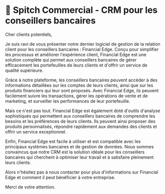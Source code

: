 # 🔔 Spitch Commercial - CRM pour les conseillers bancaires

Cher clients potentiels, 

Je suis ravi de vous présenter notre dernier logiciel de gestion de la relation client pour les conseillers bancaires : Financial Edge. Conçu pour simplifier les processus et améliorer l'expérience client, Financial Edge est une solution complète qui permet aux conseillers bancaires de gérer efficacement les portefeuilles de leurs clients et d'offrir un service de qualité supérieure.

Grâce à notre plateforme, les conseillers bancaires peuvent accéder à des informations détaillées sur les comptes de leurs clients, ainsi que sur les produits financiers qui leur sont proposés. Avec Financial Edge, ils peuvent facilement suivre les transactions, gérer les opérations de vente et de marketing, et surveiller les performances de leur portefeuille.

Mais ce n'est pas tout. Financial Edge est également doté d'outils d'analyse sophistiqués qui permettent aux conseillers bancaires de comprendre les besoins et les préférences de leurs clients. Ils peuvent ainsi proposer des produits personnalisés, répondre rapidement aux demandes des clients et offrir un service exceptionnel.

Enfin, Financial Edge est facile à utiliser et est compatible avec les principaux systèmes bancaires et de gestion de données. Nous sommes convaincus que notre CRM est la solution idéale pour les conseillers bancaires qui cherchent à optimiser leur travail et à satisfaire pleinement leurs clients.

Alors n'hésitez pas à nous contacter pour plus d'informations sur Financial Edge et comment il peut bénéficier à votre entreprise. 

Merci de votre attention.
